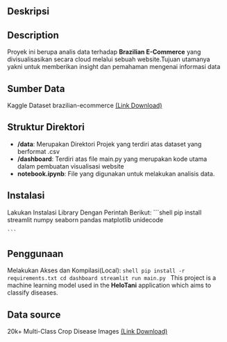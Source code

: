 ## Deskripsi
## Description

Proyek ini berupa analis data terhadap **Brazilian E-Commerce** yang divisualisasikan secara cloud melalui sebuah website.Tujuan utamanya yakni untuk memberikan insight dan pemahaman mengenai informasi data
## Sumber Data
Kaggle Dataset brazilian-ecommerce [(Link Download)](https://www.kaggle.com/datasets/olistbr/brazilian-ecommerce/data)
## Struktur Direktori
- **/data**: Merupakan Direktori Projek yang terdiri atas dataset yang berformat .csv
- **/dashboard**: Terdiri atas file main.py yang merupakan kode utama dalam pembuatan visualisasi website
- **notebook.ipynb**: File yang digunakan untuk melakukan analisis data.
## Instalasi
Lakukan Instalasi Library Dengan Perintah Berikut:
    ```shell
    pip install streamlit numpy seaborn pandas matplotlib unidecode
    
    ```
## Penggunaan
Melakukan Akses dan Kompilasi(Local):
    ```shell
    pip install -r requirements.txt
    cd dashboard
    streamlit run main.py
    ```
This project is a machine learning model used in the **HeloTani** application which aims to classify diseases.

## Data source
20k+ Multi-Class Crop Disease Images [(Link Download)]([https://www.kaggle.com/datasets/olistbr/brazilian-ecommerce/data](https://www.kaggle.com/datasets/jawadali1045/20k-multi-class-crop-disease-images))
